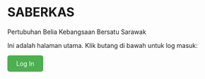 # SABERKAS   
Pertubuhan Belia Kebangsaan Bersatu Sarawak
<p>Ini adalah halaman utama. Klik butang di bawah untuk log masuk:</p>
<a href="login.html" style="display:inline-block; background-color:#4CAF50; color:white; padding:10px 20px; text-align:center; text-decoration:none; border-radius:5px;">
    Log In
  <script>
    // Redirect to login.html when button is clicked
    document.getElementById('loginButton').addEventListener('click', function () {
      window.location.href = 'login.html'; // Halaman yang akan dibuka
    });
  </script>
</body>
</html>
</a>
